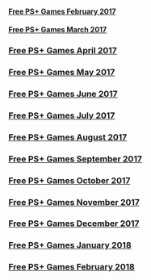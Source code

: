 <h4>
<a href="plusfeb17.html"><B> Free PS+ Games February 2017</B> </a>
</h4>
<h4>
<a href="plusmar17.html"><B> Free PS+ Games March 2017</B> </a>
</h4>
<h3>
<a href="plusapril17.html"><B> Free PS+ Games April 2017</B> </a>
</h3>
<h3>
<a href="plusmay17.html"><B> Free PS+ Games May 2017</B> </a>
</h3>
<h3>
<a href="plusjune17.html"><B> Free PS+ Games June 2017</B> </a>
</h3>
<h3>
<a href="plusjuly17.html"><B> Free PS+ Games July 2017</B> </a>
</h3>
<h3>
<a href="plusaug17.html"><B> Free PS+ Games August 2017</B> </a>
</h3>
<h3>
<a href="plussep17.html"><B> Free PS+ Games September 2017</B> </a>
</h3>
<h3>
<a href="pluspoct17.html"><B> Free PS+ Games October 2017</B> </a>
</h3>
<h3>
<a href="plusnov17.html"><B> Free PS+ Games November 2017</B> </a>
</h3>
<h3>
<a href="plusdec17.html"><B> Free PS+ Games December 2017</B> </a>
</h3>
<h3>
<a href="plusjan18.html"><B> Free PS+ Games January 2018</B> </a>
</h3>
<h3>
<a href="plusfeb18.html"><B> Free PS+ Games February 2018</B> </a>
</h3>
<br>
